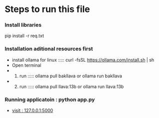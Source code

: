 # Steps to run this file 

### Install libraries 
pip install -r req.txt


### Installation aditional resources first 
* install ollama for linux :::::             curl -fsSL https://ollama.com/install.sh | sh
* Open terminal 
* 1) run :::::  ollama pull bakllava or ollama run bakllava
* 2) run ::::: ollama pull llava:13b or ollama run llava:13b

### Running applicatoin : python app.py

* [visit : 127.0.0.1:5000](http://localhost:5000/)